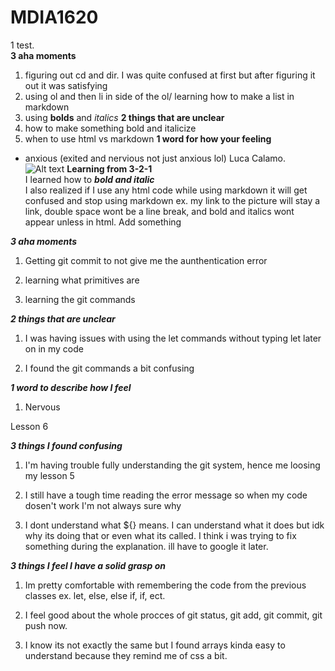 # MDIA1620
1 test.  
 **3 aha moments**
1. figuring out cd and dir. I was quite confused at first but after figuring it out it was satisfying
2. using ol and then li in side of the ol/ learning how to make a list in markdown
3.  using **bolds** and *italics* 
**2 things that are unclear**
1. how to make something bold and italicize
2. when to use html vs markdown
**1 word for how your feeling**
- anxious (exited and nervious not just anxious lol)
Luca Calamo.  
![Alt text](https://github.com/user-attachments/assets/9c69ef94-0f7e-4f45-90bb-76ca02f39484)
**Learning from 3-2-1**  
I learned how to ***bold and italic***  
I also realized if I use any html code while using markdown it will get confused and stop using markdown ex. my link to the picture will stay a link, double space wont be a line break, and bold and italics wont appear unless in html.
Add something

***3 aha moments***

1. Getting git commit to not give me the aunthentication error

2. learning what primitives are

3. learning the git commands 

***2 things that are unclear***

1. I was having issues with using the let commands without typing let later on in my code

2. I found the git commands a bit confusing

***1 word to describe how I feel***

1. Nervous 

Lesson 6

***3 things I found confusing***

1. I'm having trouble fully understanding the git system, hence me loosing my lesson 5

2. I still have a tough time reading the error message so when my code dosen't work I'm not always sure why

3. I dont understand what ${} means. I can understand what it does but idk why its doing that or even what its called. I think i was trying to fix something during the explanation. ill have to google it later.

***3 things I feel I have a solid grasp on***

1. Im pretty comfortable with remembering the code from the previous classes ex. let, else, else if, if, ect.

2. I feel good about the whole procces of git status, git add, git commit, git push now.

3. I know its not exactly the same but I found arrays kinda easy to understand because they remind me of css a bit. 